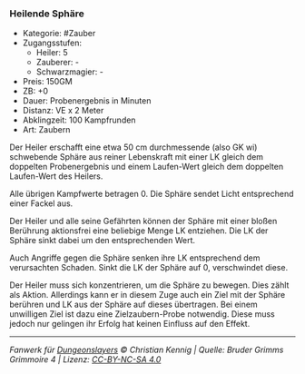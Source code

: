 ### Heilende Sphäre

- Kategorie: #Zauber
- Zugangsstufen:
  - Heiler: 5
  - Zauberer: -
  - Schwarzmagier: -
- Preis: 150GM
- ZB: +0
- Dauer: Probenergebnis in Minuten
- Distanz: VE x 2 Meter
- Abklingzeit: 100 Kampfrunden
- Art: Zaubern

Der Heiler erschafft eine etwa 50 cm durchmessende (also GK wi) schwebende Sphäre aus reiner Lebenskraft mit einer LK gleich dem doppelten Probenergebnis und einem Laufen-Wert gleich dem doppelten Laufen-Wert des Heilers.

Alle übrigen Kampfwerte betragen 0. Die Sphäre sendet Licht entsprechend einer Fackel aus.

Der Heiler und alle seine Gefährten können der Sphäre mit einer bloßen Berührung aktionsfrei eine beliebige Menge LK entziehen. Die LK der Sphäre sinkt dabei um den entsprechenden Wert.

Auch Angriffe gegen die Sphäre senken ihre LK entsprechend dem verursachten Schaden. Sinkt die LK der Sphäre auf 0, verschwindet diese.

Der Heiler muss sich konzentrieren, um die Sphäre zu bewegen. Dies zählt als Aktion. Allerdings kann er in diesem Zuge auch ein Ziel mit der Sphäre berühren und LK aus der Sphäre auf dieses übertragen. Bei einem unwilligen Ziel ist dazu eine Zielzaubern-Probe notwendig. Diese muss jedoch nur gelingen ihr Erfolg hat keinen Einfluss auf den Effekt.

---

_Fanwerk für [Dungeonslayers](https://www.dungeonslayers.net/) © Christian Kennig | Quelle: Bruder Grimms Grimmoire 4 | Lizenz: [CC-BY-NC-SA 4.0](https://creativecommons.org/licenses/by-nc-sa/4.0/deed.de)_

